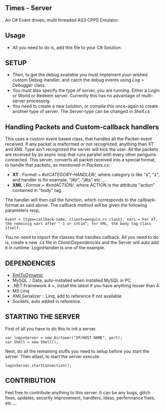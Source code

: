 ## Times - Server ##
An C# Event driven, multi threaded AS3 CPPS Emulator.
## Usage ##
 - All you need to do is, add this file to your C# Solution.
 
## SETUP ##
 - Then, to get the debug available you must implement your-wished custom Debug-handler, and catch the debug events using *Log > Debugger* class.
 - You must also specify the type of server, you are running. Either a Login or World or Redeem server. Currently this has no advantage of multi-server processing.
 - You need to create a new solution, or compile this once-again to create another type of server. The Server-type can be changed in *Shell.cs* 
 
## Handling Packets and Custom-callback handlers ##
This uses a custom event based class, that handles all the Packet-event received. If any packet is malformed or not recognized, anything than XT and XML Type ain't recognized the server will kick the user. 
All the packets are received by an async loop that runs parallel with every other penguins connected. 
This server, converts all packet received into a special format, to handle that packets, as mentioned in *Packets.cs*:
 - **XT** : *Format = #xtCATEGORY-HANDLER/*, where category is like "s", "z", and handler is for example, "j#jr", "j#js" etc..,.
 - **XML** : *Format = #xmlACTION/*, where ACTION is the attribute "action" contained in "body" tag.

The handler will then call the function, which corresponds to the callback-format as said above. The callback method will be given the following parameters resp,

```
Event = {type=callback-name, client=penguin.cs class}, vars = For XT, the remainig vars after "-1 or intid"; for XML, the body tag-class itself.
```

You no need to import the classes that handles callback. All you need to do is, create a new .cs file in *Client/Dependencies* and the Server will auto add it in runtime. LoginHandler is one of the example. 

## DEPENDENCIES ##

 - [XmlToDynamic](https://github.com/jonathanconway/XmlToDynamic/)
 - MySQL :: Data, auto-installed when installed MySQL in PC
 - .NET Framework 4 +, install the latest if you have anything lesser than 4.
 - MS Linq
 - XMLSerializer :: Linq, add to reference if not available
 - Sockets, auto added in reference.

## STARTING THE SERVER ##
First of all you have to do this to init a server.
```
var loginServer = new Airtower("IP/HOST NAME", port);
var Shell = new Shell();
```

Next, do all the remaining stuffs you need to setup before you start the server. Then atlast, to start the server execute.
```
loginServer.startConnection();
```

## CONTRIBUTION ##
Feel free to contribute anything to this server. It can be any bugs, glitch fixes, updates, security improvement, handlers, ideas, performance fixes, etc..,.
